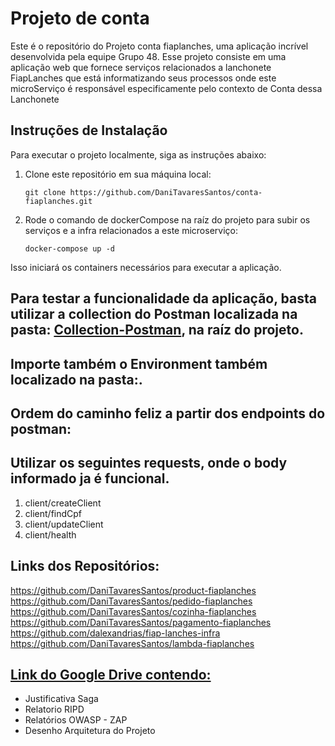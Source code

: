 # Projeto de conta

Este é o repositório do Projeto conta fiaplanches, uma aplicação incrível desenvolvida pela equipe Grupo 48. Esse projeto consiste em uma aplicação web que fornece serviços relacionados a lanchonete FiapLanches que está informatizando seus processos onde este microServiço é responsável especificamente pelo contexto de Conta dessa Lanchonete

## Instruções de Instalação

Para executar o projeto localmente, siga as instruções abaixo:

1. Clone este repositório em sua máquina local:

   ```shell
   git clone https://github.com/DaniTavaresSantos/conta-fiaplanches.git
   ```

2. Rode o comando de dockerCompose na raíz do projeto para subir os serviços e a infra relacionados a este microserviço:

   ```shell
   docker-compose up -d
   ```   

Isso iniciará os containers necessários para executar a aplicação.

## Para testar a funcionalidade da aplicação, basta utilizar a collection do Postman localizada na pasta: [Collection-Postman](/Collection-Postman), na raíz do projeto.

## Importe também o Environment também localizado na pasta:.

## Ordem do caminho feliz a partir dos endpoints do postman:

## Utilizar os seguintes requests, onde o body informado ja é funcional.
1. client/createClient
2. client/findCpf
3. client/updateClient
4. client/health

## Links dos Repositórios:
https://github.com/DaniTavaresSantos/product-fiaplanches
https://github.com/DaniTavaresSantos/pedido-fiaplanches
https://github.com/DaniTavaresSantos/cozinha-fiaplanches
https://github.com/DaniTavaresSantos/pagamento-fiaplanches
https://github.com/dalexandrias/fiap-lanches-infra
https://github.com/DaniTavaresSantos/lambda-fiaplanches

## [Link do Google Drive contendo:](https://drive.google.com/drive/folders/16FyAlEpgWNXZFDkoz_PccqhihvkOUAfx?usp=drive_link)
- Justificativa Saga
- Relatorio RIPD
- Relatórios OWASP - ZAP
- Desenho Arquitetura do Projeto
